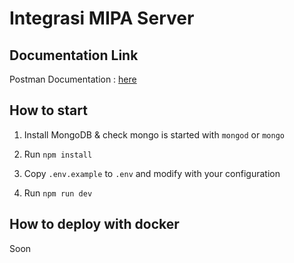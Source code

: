 # Integrasi MIPA Server

## Documentation Link

Postman Documentation : [here](https://documenter.getpostman.com/view/6308700/TVYAhgaD)

## How to start

1. Install MongoDB & check mongo is started with `mongod` or `mongo`

2. Run `npm install`

3. Copy `.env.example` to `.env` and modify with your configuration

4. Run `npm run dev`

## How to deploy with docker

Soon
